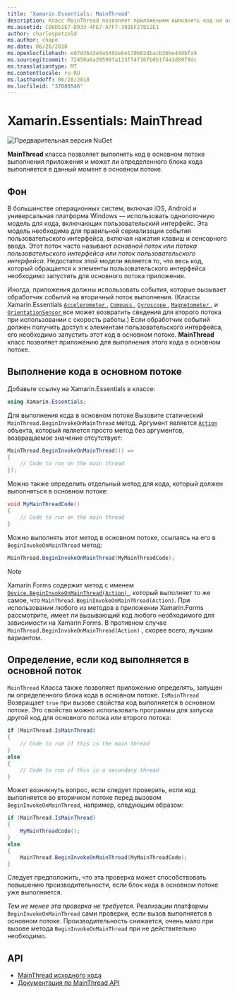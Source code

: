 ```yaml
---
title: 'Xamarin.Essentials: MainThread'
description: Класс MainThread позволяет приложениям выполнять код на основной поток.
ms.assetid: CD6D51E7-D933-4FE7-A7F7-392EF27812E1
author: charlespetzold
ms.author: chape
ms.date: 06/26/2018
ms.openlocfilehash: e07d36d3e9a5492e6e170b62dbacb36be44dbfa9
ms.sourcegitcommit: 72450a6a29599fa133ff4f16fb0b1f443d89f9dc
ms.translationtype: MT
ms.contentlocale: ru-RU
ms.lasthandoff: 06/28/2018
ms.locfileid: "37080546"
---
```

# <a name="xamarinessentials-mainthread"></a>Xamarin.Essentials: MainThread

![Предварительная версия NuGet](~/media/shared/pre-release.png)

**MainThread** класса позволяет выполнять код в основном потоке выполнения приложения и может ли определенного блока кода выполняется в данный момент в основном потоке.

## <a name="background"></a>Фон

В большинстве операционных систем, включая iOS, Android и универсальная платформа Windows — использовать однопоточную модель для кода, включающих пользовательский интерфейс. Эта модель необходима для правильной сериализации события пользовательского интерфейса, включая нажатия клавиш и сенсорного ввода. Этот поток часто называют _основной поток_ или _потока пользовательского интерфейса_ или _поток пользовательского интерфейса_. Недостаток этой модели является то, что весь код, который обращается к элементы пользовательского интерфейса необходимо запустить для основного потока приложения. 

Иногда, приложения должны использовать события, которые вызывает обработчик событий на вторичный поток выполнения. (Классы Xamarin.Essentials [ `Accelerometer` ](accelerometer.md), [ `Compass` ](compass.md), [ `Gyroscope` ](gyroscope.md), [ `Magnetometer` ](magnetometer.md), и [ `OrientationSensor` ](orientation-sensor.md) все может возвратить сведения для второго потока при использовании с скорость работы.) Если обработчик событий должен получить доступ к элементам пользовательского интерфейса, его необходимо запустить этот код в основном потоке. **MainThread** класс позволяет приложению для выполнения этого кода в основном потоке.

## <a name="running-code-on-the-main-thread"></a>Выполнение кода в основном потоке

Добавьте ссылку на Xamarin.Essentials в классе:

```csharp
using Xamarin.Essentials;
```

Для выполнения кода в основном потоке Вызовите статический `MainThread.BeginInvokeOnMainThread` метод. Аргумент является [ `Action` ](xref:System.Action) объекта, который является просто метод без аргументов, возвращаемое значение отсутствует:

```csharp
MainThread.BeginInvokeOnMainThread(() =>
{
    // Code to run on the main thread
});
```

Можно также определить отдельный метод для кода, который должен выполняться в основном потоке:

```csharp
void MyMainThreadCode()
{
    // Code to run on the main thread
}
```

Можно выполнять этот метод в основном потоке, ссылаясь на его в `BeginInvokeOnMainThread` метод:

```csharp
MainThread.BeginInvokeOnMainThread(MyMainThreadCode);
```

> [!NOTE]
> Xamarin.Forms содержит метод с именем [ `Device.BeginInvokeOnMainThread(Action)` ](https://docs.microsoft.com/dotnet/api/xamarin.forms.device.begininvokeonmainthread) , который выполняет то же самое, что `MainThread.BeginInvokeOnMainThread(Action)`. При использовании любого из методов в приложении Xamarin.Forms рассмотрите, имеет ли вызывающий код любого необходимого для зависимости на Xamarin.Forms. В противном случае `MainThread.BeginInvokeOnMainThread(Action)` , скорее всего, лучшим вариантом.

## <a name="determining-if-code-is-running-on-the-main-thread"></a>Определение, если код выполняется в основной поток

`MainThread` Класса также позволяет приложению определять, запущен ли определенного блока кода в основном потоке. `IsMainThread` Возвращает `true` при вызове свойства код выполняется в основном потоке. Это свойство можно использовать программы для запуска другой код для основного потока или второго потока:

```csharp
if (MainThread.IsMainThread)
{
    // Code to run if this is the main thread
}
else
{
    // Code to run if this is a secondary thread
}
```

Может возникнуть вопрос, если следует проверить, если код выполняется во вторичном потоке перед вызовом `BeginInvokeOnMainThread`, например, следующим образом:

```csharp
if (MainThread.IsMainThread)
{
    MyMainThreadCode();
}
else
{
    MainThread.BeginInvokeOnMainThread(MyMainThreadCode);
}
```

Следует предположить, что эта проверка может способствовать повышению производительности, если блок кода в основном потоке уже выполняется.

_Тем не менее эта проверка не требуется._ Реализации платформы `BeginInvokeOnMainThread` сами проверки, если вызов выполняется в основном потоке. Производительность снижается, очень мало при вызове метода `BeginInvokeOnMainThread` при не действительно необходимо.

## <a name="api"></a>API

- [MainThread исходного кода](https://github.com/xamarin/Essentials/tree/master/Xamarin.Essentials/MainThread)
- [Документация по MainThread API](xref:Xamarin.Essentials.MainThread)
